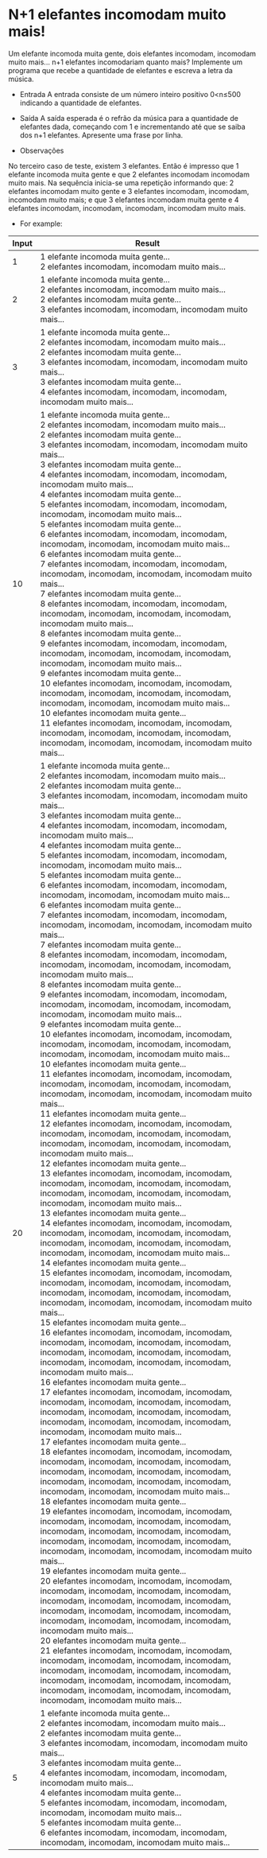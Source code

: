 # N+1 elefantes incomodam muito mais!

Um elefante incomoda muita gente, dois elefantes incomodam, incomodam muito mais... n+1 elefantes incomodariam quanto mais?
Implemente um programa que recebe a quantidade de elefantes e escreva a letra da música.

* Entrada
A entrada consiste de um número inteiro positivo 0<n≤500 indicando a quantidade de elefantes.

* Saída
A saída esperada é o refrão da música para a quantidade de elefantes dada, começando com 1 e incrementando até que se saiba dos  n+1 elefantes. Apresente uma frase por linha.

* Observações

No terceiro caso de teste, existem 3 elefantes. Então é impresso que 1 elefante incomoda muita gente e que 2 elefantes incomodam incomodam muito mais. Na sequência inicia-se uma repetição informando que: 2 elefantes incomodam muito gente e 3 elefantes incomodam, incomodam, incomodam muito mais; e que 3 elefantes incomodam muita gente e 4 elefantes incomodam, incomodam, incomodam, incomodam muito mais.

* For example:

|  Input   |   Result  |
|----------|-----------|
|1|1 elefante incomoda muita gente...<br>2 elefantes incomodam, incomodam muito mais...|
|2|1 elefante incomoda muita gente...<br>2 elefantes incomodam, incomodam muito mais...<br>2 elefantes incomodam muita gente...<br>3 elefantes incomodam, incomodam, incomodam muito mais...|
|3|1 elefante incomoda muita gente...<br>2 elefantes incomodam, incomodam muito mais...<br>2 elefantes incomodam muita gente...<br>3 elefantes incomodam, incomodam, incomodam muito mais...<br>3 elefantes incomodam muita gente...<br>4 elefantes incomodam, incomodam, incomodam, incomodam muito mais...<br>|
|10|1 elefante incomoda muita gente...<br>2 elefantes incomodam, incomodam muito mais...<br>2 elefantes incomodam muita gente...<br>3 elefantes incomodam, incomodam, incomodam muito mais...<br>3 elefantes incomodam muita gente...<br>4 elefantes incomodam, incomodam, incomodam, incomodam muito mais...<br>4 elefantes incomodam muita gente...<br>5 elefantes incomodam, incomodam, incomodam, incomodam, incomodam muito mais...<br>5 elefantes incomodam muita gente...<br>6 elefantes incomodam, incomodam, incomodam, incomodam, incomodam, incomodam muito mais...<br>6 elefantes incomodam muita gente...<br>7 elefantes incomodam, incomodam, incomodam, incomodam, incomodam, incomodam, incomodam muito mais...<br>7 elefantes incomodam muita gente...<br>8 elefantes incomodam, incomodam, incomodam, incomodam, incomodam, incomodam, incomodam, incomodam muito mais...<br>8 elefantes incomodam muita gente...<br>9 elefantes incomodam, incomodam, incomodam, incomodam, incomodam, incomodam, incomodam, incomodam, incomodam muito mais...<br>9 elefantes incomodam muita gente...<br>10 elefantes incomodam, incomodam, incomodam, incomodam, incomodam, incomodam, incomodam, incomodam, incomodam, incomodam muito mais...<br>10 elefantes incomodam muita gente...<br>11 elefantes incomodam, incomodam, incomodam, incomodam, incomodam, incomodam, incomodam, incomodam, incomodam, incomodam, incomodam muito mais...<br>|
|20|1 elefante incomoda muita gente...<br>2 elefantes incomodam, incomodam muito mais...<br>2 elefantes incomodam muita gente...<br>3 elefantes incomodam, incomodam, incomodam muito mais...<br>3 elefantes incomodam muita gente...<br>4 elefantes incomodam, incomodam, incomodam, incomodam muito mais...<br>4 elefantes incomodam muita gente...<br>5 elefantes incomodam, incomodam, incomodam, incomodam, incomodam muito mais...<br>5 elefantes incomodam muita gente...<br>6 elefantes incomodam, incomodam, incomodam, incomodam, incomodam, incomodam muito mais...<br>6 elefantes incomodam muita gente...<br>7 elefantes incomodam, incomodam, incomodam, incomodam, incomodam, incomodam, incomodam muito mais...<br>7 elefantes incomodam muita gente...<br>8 elefantes incomodam, incomodam, incomodam, incomodam, incomodam, incomodam, incomodam, incomodam muito mais...<br>8 elefantes incomodam muita gente...<br>9 elefantes incomodam, incomodam, incomodam, incomodam, incomodam, incomodam, incomodam, incomodam, incomodam muito mais...<br>9 elefantes incomodam muita gente...<br>10 elefantes incomodam, incomodam, incomodam, incomodam, incomodam, incomodam, incomodam, incomodam, incomodam, incomodam muito mais...<br>10 elefantes incomodam muita gente...<br>11 elefantes incomodam, incomodam, incomodam, incomodam, incomodam, incomodam, incomodam, incomodam, incomodam, incomodam, incomodam muito mais...<br>11 elefantes incomodam muita gente...<br>12 elefantes incomodam, incomodam, incomodam, incomodam, incomodam, incomodam, incomodam, incomodam, incomodam, incomodam, incomodam, incomodam muito mais...<br>12 elefantes incomodam muita gente...<br>13 elefantes incomodam, incomodam, incomodam, incomodam, incomodam, incomodam, incomodam, incomodam, incomodam, incomodam, incomodam, incomodam, incomodam muito mais...<br>13 elefantes incomodam muita gente...<br>14 elefantes incomodam, incomodam, incomodam, incomodam, incomodam, incomodam, incomodam, incomodam, incomodam, incomodam, incomodam, incomodam, incomodam, incomodam muito mais...<br>14 elefantes incomodam muita gente...<br>15 elefantes incomodam, incomodam, incomodam, incomodam, incomodam, incomodam, incomodam, incomodam, incomodam, incomodam, incomodam, incomodam, incomodam, incomodam, incomodam muito mais...<br>15 elefantes incomodam muita gente...<br>16 elefantes incomodam, incomodam, incomodam, incomodam, incomodam, incomodam, incomodam, incomodam, incomodam, incomodam, incomodam, incomodam, incomodam, incomodam, incomodam, incomodam muito mais...<br>16 elefantes incomodam muita gente...<br>17 elefantes incomodam, incomodam, incomodam, incomodam, incomodam, incomodam, incomodam, incomodam, incomodam, incomodam, incomodam, incomodam, incomodam, incomodam, incomodam, incomodam, incomodam muito mais...<br>17 elefantes incomodam muita gente...<br>18 elefantes incomodam, incomodam, incomodam, incomodam, incomodam, incomodam, incomodam, incomodam, incomodam, incomodam, incomodam, incomodam, incomodam, incomodam, incomodam, incomodam, incomodam, incomodam muito mais...<br>18 elefantes incomodam muita gente...<br>19 elefantes incomodam, incomodam, incomodam, incomodam, incomodam, incomodam, incomodam, incomodam, incomodam, incomodam, incomodam, incomodam, incomodam, incomodam, incomodam, incomodam, incomodam, incomodam, incomodam muito mais...<br>19 elefantes incomodam muita gente...<br>20 elefantes incomodam, incomodam, incomodam, incomodam, incomodam, incomodam, incomodam, incomodam, incomodam, incomodam, incomodam, incomodam, incomodam, incomodam, incomodam, incomodam, incomodam, incomodam, incomodam, incomodam muito mais...<br>20 elefantes incomodam muita gente...<br>21 elefantes incomodam, incomodam, incomodam, incomodam, incomodam, incomodam, incomodam, incomodam, incomodam, incomodam, incomodam, incomodam, incomodam, incomodam, incomodam, incomodam, incomodam, incomodam, incomodam, incomodam, incomodam muito mais... <br>|
|5|1 elefante incomoda muita gente...<br>2 elefantes incomodam, incomodam muito mais...<br>2 elefantes incomodam muita gente...<br>3 elefantes incomodam, incomodam, incomodam muito mais...<br>3 elefantes incomodam muita gente...<br>4 elefantes incomodam, incomodam, incomodam, incomodam muito mais...<br>4 elefantes incomodam muita gente...<br>5 elefantes incomodam, incomodam, incomodam, incomodam, incomodam muito mais...<br>5 elefantes incomodam muita gente...<br>6 elefantes incomodam, incomodam, incomodam, incomodam, incomodam, incomodam muito mais...<br>
